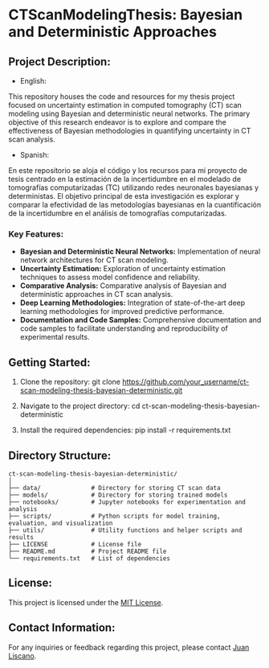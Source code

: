 # CTScanModelingThesis: Bayesian and Deterministic Approaches

## Project Description:

- English:

This repository houses the code and resources for my thesis project focused on uncertainty estimation in computed tomography (CT) scan modeling using Bayesian and deterministic neural networks. The primary objective of this research endeavor is to explore and compare the effectiveness of Bayesian methodologies in quantifying uncertainty in CT scan analysis.

- Spanish:

En este repositorio se aloja el código y los recursos para mi proyecto de tesis centrado en la estimación de la incertidumbre en el modelado de tomografías computarizadas (TC) utilizando redes neuronales bayesianas y deterministas. El objetivo principal de esta investigación es explorar y comparar la efectividad de las metodologías bayesianas en la cuantificación de la incertidumbre en el análisis de tomografías computarizadas.

### Key Features:

- **Bayesian and Deterministic Neural Networks:** Implementation of neural network architectures for CT scan modeling.
- **Uncertainty Estimation:** Exploration of uncertainty estimation techniques to assess model confidence and reliability.
- **Comparative Analysis:** Comparative analysis of Bayesian and deterministic approaches in CT scan analysis.
- **Deep Learning Methodologies:** Integration of state-of-the-art deep learning methodologies for improved predictive performance.
- **Documentation and Code Samples:** Comprehensive documentation and code samples to facilitate understanding and reproducibility of experimental results.

## Getting Started:
1. Clone the repository:
git clone https://github.com/your_username/ct-scan-modeling-thesis-bayesian-deterministic.git

2. Navigate to the project directory:
cd ct-scan-modeling-thesis-bayesian-deterministic

3. Install the required dependencies:
pip install -r requirements.txt


## Directory Structure:

```
ct-scan-modeling-thesis-bayesian-deterministic/
│
├── data/              # Directory for storing CT scan data
├── models/            # Directory for storing trained models
├── notebooks/         # Jupyter notebooks for experimentation and analysis
├── scripts/           # Python scripts for model training, evaluation, and visualization
├── utils/             # Utility functions and helper scripts and results
├── LICENSE            # License file
├── README.md          # Project README file
└── requirements.txt   # List of dependencies
```

## License:

This project is licensed under the [MIT License](LICENSE).

## Contact Information:

For any inquiries or feedback regarding this project, please contact [Juan Liscano](mailto:fierrojuan94@gmail.com).
